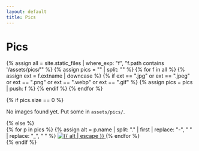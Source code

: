 ```yaml
---
layout: default
title: Pics
---
```


# Pics



{% assign all = site.static_files | where_exp: "f", "f.path contains '/assets/pics/'" %}
{% assign pics = "" | split: "" %}
{% for f in all %}
  {% assign ext = f.extname | downcase %}
  {% if ext == ".jpg" or ext == ".jpeg" or ext == ".png" or ext == ".webp" or ext == ".gif" %}
    {% assign pics = pics | push: f %}
  {% endif %}
{% endfor %}

{% if pics.size == 0 %}
  <p>No images found yet. Put some in <code>assets/pics/</code>.</p>
{% else %}
  <div class="pics-grid">
    {% for p in pics %}
      {% assign alt = p.name | split: "." | first | replace: "-", " " | replace: "_", " " %}
      <a href="{{ p.path | relative_url }}" target="_blank">
        <img src="{{ p.path | relative_url }}" alt="{{ alt | escape }}" loading="lazy" decoding="async">
      </a>
    {% endfor %}
  </div>
{% endif %}
